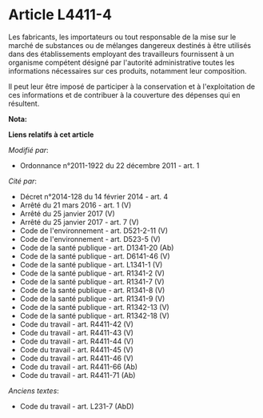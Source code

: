 # Article L4411-4

Les fabricants, les importateurs ou tout responsable de la mise sur le marché de substances ou de mélanges dangereux destinés
à être utilisés dans des établissements employant des travailleurs fournissent à un organisme compétent désigné par
l'autorité administrative toutes les informations nécessaires sur ces produits, notamment leur composition. 

Il peut leur être imposé de participer à la conservation et à l'exploitation de ces informations et de contribuer à la
couverture des dépenses qui en résultent.

**Nota:**



**Liens relatifs à cet article**

_Modifié par_:

  - Ordonnance n°2011-1922 du 22 décembre 2011 - art. 1

_Cité par_:

  - Décret n°2014-128 du 14 février 2014 - art. 4
  - Arrêté du 21 mars 2016 - art. 1 (V)
  - Arrêté du 25 janvier 2017 (V)
  - Arrêté du 25 janvier 2017 - art. 7 (V)
  - Code de l'environnement - art. D521-2-11 (V)
  - Code de l'environnement - art. D523-5 (V)
  - Code de la santé publique - art. D1341-20 (Ab)
  - Code de la santé publique - art. D6141-46 (V)
  - Code de la santé publique - art. L1341-1 (V)
  - Code de la santé publique - art. R1341-2 (V)
  - Code de la santé publique - art. R1341-7 (V)
  - Code de la santé publique - art. R1341-8 (V)
  - Code de la santé publique - art. R1341-9 (V)
  - Code de la santé publique - art. R1342-13 (V)
  - Code de la santé publique - art. R1342-18 (V)
  - Code du travail - art. R4411-42 (V)
  - Code du travail - art. R4411-43 (V)
  - Code du travail - art. R4411-44 (V)
  - Code du travail - art. R4411-45 (V)
  - Code du travail - art. R4411-46 (V)
  - Code du travail - art. R4411-66 (Ab)
  - Code du travail - art. R4411-71 (Ab)

_Anciens textes_:

  - Code du travail - art. L231-7 (AbD)
